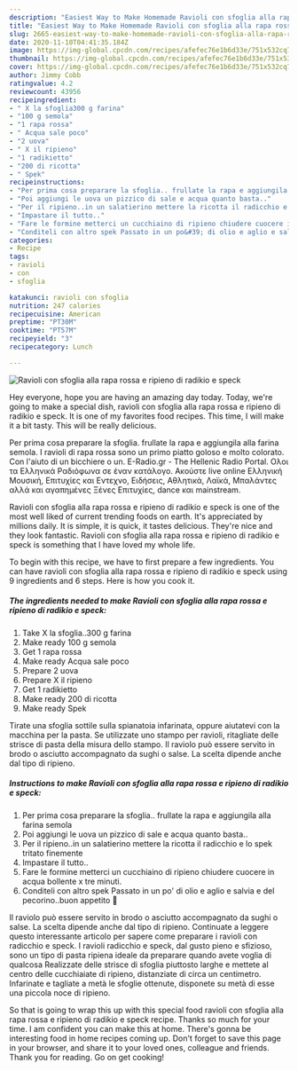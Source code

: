 ```yaml
---
description: "Easiest Way to Make Homemade Ravioli con sfoglia alla rapa rossa e ripieno di radikio e speck"
title: "Easiest Way to Make Homemade Ravioli con sfoglia alla rapa rossa e ripieno di radikio e speck"
slug: 2665-easiest-way-to-make-homemade-ravioli-con-sfoglia-alla-rapa-rossa-e-ripieno-di-radikio-e-speck
date: 2020-11-10T04:41:35.184Z
image: https://img-global.cpcdn.com/recipes/afefec76e1b6d33e/751x532cq70/ravioli-con-sfoglia-alla-rapa-rossa-e-ripieno-di-radikio-e-speck-recipe-main-photo.jpg
thumbnail: https://img-global.cpcdn.com/recipes/afefec76e1b6d33e/751x532cq70/ravioli-con-sfoglia-alla-rapa-rossa-e-ripieno-di-radikio-e-speck-recipe-main-photo.jpg
cover: https://img-global.cpcdn.com/recipes/afefec76e1b6d33e/751x532cq70/ravioli-con-sfoglia-alla-rapa-rossa-e-ripieno-di-radikio-e-speck-recipe-main-photo.jpg
author: Jimmy Cobb
ratingvalue: 4.2
reviewcount: 43956
recipeingredient:
- " X la sfoglia300 g farina"
- "100 g semola"
- "1 rapa rossa"
- " Acqua sale poco"
- "2 uova"
- " X il ripieno"
- "1 radikietto"
- "200 di ricotta"
- " Spek"
recipeinstructions:
- "Per prima cosa preparare la sfoglia.. frullate la rapa e aggiungila alla farina semola"
- "Poi aggiungi le uova un pizzico di sale e acqua quanto basta.."
- "Per il ripieno..in un salatierino mettere la ricotta il radicchio e lo spek tritato finemente"
- "Impastare il tutto.."
- "Fare le formine metterci un cucchiaino di ripieno chiudere cuocere in acqua bollente x tre minuti."
- "Conditeli con altro spek Passato in un po&#39; di olio e aglio e salvia e del pecorino..buon appetito 🙋"
categories:
- Recipe
tags:
- ravioli
- con
- sfoglia

katakunci: ravioli con sfoglia 
nutrition: 247 calories
recipecuisine: American
preptime: "PT30M"
cooktime: "PT57M"
recipeyield: "3"
recipecategory: Lunch

---
```



![Ravioli con sfoglia alla rapa rossa e ripieno di radikio e speck](https://img-global.cpcdn.com/recipes/afefec76e1b6d33e/751x532cq70/ravioli-con-sfoglia-alla-rapa-rossa-e-ripieno-di-radikio-e-speck-recipe-main-photo.jpg)

Hey everyone, hope you are having an amazing day today. Today, we're going to make a special dish, ravioli con sfoglia alla rapa rossa e ripieno di radikio e speck. It is one of my favorites food recipes. This time, I will make it a bit tasty. This will be really delicious.

Per prima cosa preparare la sfoglia. frullate la rapa e aggiungila alla farina semola. I ravioli di rapa rossa sono un primo piatto goloso e molto colorato. Con l&#39;aiuto di un bicchiere o un. E-Radio.gr - The Hellenic Radio Portal. Ολοι τα Ελληνικά Ραδιόφωνα σε έναν κατάλογο. Ακούστε live online Ελληνική Μουσική, Επιτυχίες και Εντεχνο, Ειδήσεις, Αθλητικά, Λαϊκά, Μπαλάντες αλλά και αγαπημένες Ξένες Επιτυχίες, dance και mainstream.

Ravioli con sfoglia alla rapa rossa e ripieno di radikio e speck is one of the most well liked of current trending foods on earth. It's appreciated by millions daily. It is simple, it is quick, it tastes delicious. They're nice and they look fantastic. Ravioli con sfoglia alla rapa rossa e ripieno di radikio e speck is something that I have loved my whole life.


To begin with this recipe, we have to first prepare a few ingredients. You can have ravioli con sfoglia alla rapa rossa e ripieno di radikio e speck using 9 ingredients and 6 steps. Here is how you cook it.

<!--inarticleads1-->

##### The ingredients needed to make Ravioli con sfoglia alla rapa rossa e ripieno di radikio e speck:

1. Take  X la sfoglia..300 g farina
1. Make ready 100 g semola
1. Get 1 rapa rossa
1. Make ready  Acqua sale poco
1. Prepare 2 uova
1. Prepare  X il ripieno
1. Get 1 radikietto
1. Make ready 200 di ricotta
1. Make ready  Spek


Tirate una sfoglia sottile sulla spianatoia infarinata, oppure aiutatevi con la macchina per la pasta. Se utilizzate uno stampo per ravioli, ritagliate delle strisce di pasta della misura dello stampo. Il raviolo può essere servito in brodo o asciutto accompagnato da sughi o salse. La scelta dipende anche dal tipo di ripieno. 

<!--inarticleads2-->

##### Instructions to make Ravioli con sfoglia alla rapa rossa e ripieno di radikio e speck:

1. Per prima cosa preparare la sfoglia.. frullate la rapa e aggiungila alla farina semola
1. Poi aggiungi le uova un pizzico di sale e acqua quanto basta..
1. Per il ripieno..in un salatierino mettere la ricotta il radicchio e lo spek tritato finemente
1. Impastare il tutto..
1. Fare le formine metterci un cucchiaino di ripieno chiudere cuocere in acqua bollente x tre minuti.
1. Conditeli con altro spek Passato in un po&#39; di olio e aglio e salvia e del pecorino..buon appetito 🙋


Il raviolo può essere servito in brodo o asciutto accompagnato da sughi o salse. La scelta dipende anche dal tipo di ripieno. Continuate a leggere questo interessante articolo per sapere come preparare i ravioli con radicchio e speck. I ravioli radicchio e speck, dal gusto pieno e sfizioso, sono un tipo di pasta ripiena ideale da preparare quando avete voglia di qualcosa Realizzate delle strisce di sfoglia piuttosto larghe e mettete al centro delle cucchiaiate di ripieno, distanziate di circa un centimetro. Infarinate e tagliate a metà le sfoglie ottenute, disponete su metà di esse una piccola noce di ripieno. 

So that is going to wrap this up with this special food ravioli con sfoglia alla rapa rossa e ripieno di radikio e speck recipe. Thanks so much for your time. I am confident you can make this at home. There's gonna be interesting food in home recipes coming up. Don't forget to save this page in your browser, and share it to your loved ones, colleague and friends. Thank you for reading. Go on get cooking!
